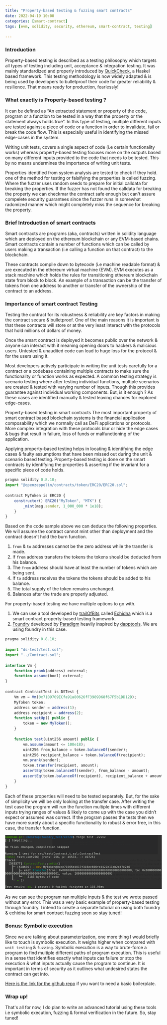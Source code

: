 ```yaml
---
title: "Property-based testing & fuzzing smart contracts"
date: 2022-04-19 10:00
categories: [smart-contract]
tags: [evm, solidity, security, ethereum, smart-contract, testing]

---
```

### Introduction
Property-based testing is described as a testing philosophy which targets all types of testing including unit, acceptance & integration testing. It was mainly standardized and properly introduced by [QuickCheck](https://hackage.haskell.org/package/QuickCheck), a Haskel based framework.
This testing methodology is now widely adapted & is being used by developers to bulletproof their code for greater reliability & resilience. That means ready for production, fearlessly!

### What exactly is Property-based testing ?
It can be defined as “An extracted statement or property of the code, program or a function to be tested in a way that the property or the statement always holds true”. In this type of testing, multiple different inputs are tested against a piece of code or a function in order to invalidate, fail or break the code flow. This is especially useful in identifying the missed edge-cases in the system.

Writing unit tests, covers a single aspect of code (i.e certain functionality works) whereas property-based testing focuses more on the outputs based on many different inputs provided to the code that needs to be tested. This by no means undermines the importance of writing unit tests.

Properties identified from system analysis are tested to check if they hold. one of the method for testing or falsifying the properties is called fuzzing. Where the fuzzer uses random seeds to prepare for initial calldata for breaking the properties. If the fuzzer has not found the calldata for breaking the property we can checkmar the contract safe enough but can't assure compelete security guarantees since the fuzzer runs in somewhat radomized manner which might completely miss the sequence for breaking the property.

### Brief Introduction of smart contracts 
Smart contracts are programs (aka, contracts) written in solidity language which are deployed on the ethereum blockchain or any EVM-based chains. Smart contracts contain a number of functions which can be called by users making a transaction (i.e calling a function on that contract) to the blockchain.

These contracts compile down to bytecode (i.e machine readable format) & are executed in the ethereum virtual machine (EVM). EVM executes as a stack machine which holds the rules for transitioning ethereum blockchain state from block to block. An example of a transaction can be the transfer of tokens from one address to another or transfer of the ownership of the contract to an address. 

### Importance of smart contract Testing
Testing the contract for its robustness & reliability are key factors in making the contract secure & bulletproof. One of the main reasons it is important is that these contracts will store or at the very least interact with the protocols that hold millions of dollars of money.

Once the smart contract is deployed it becomes public over the network & anyone can interact with it meaning opening doors to hackers & malicious users. Untested & unaudited code can lead to huge loss for the protocol & for the users using it. 

Most developers actively participate in writing the unit tests carefully for a contract or a codebase containing multiple contracts to make sure the functionality or function works as expected. A common testing strategy is scenario testing where after testing individual functions, multiple scenarios are created & tested with varying number of inputs. Though this provides guarantee against individual working components. But, is it enough ? As these cases are identified manually & tested leaving chances for explored edge-cases.

Property-based testing in smart contracts
The most important property of smart contract based blockchain systems is the financial application composability which we normally call as DeFi applications or protocols. More complex integration with these protocols blur or hide the edge cases & bugs that result in failure, loss of funds or malfunctioning of the application. 

Applying property-based testing helps in locating & identifying the edge cases & faulty assumptions that have been missed out during the unit & scenario based testing. Property-based testing is done on the smart contracts by identifying the properties & asserting if the invariant for a specific piece of code holds. 

```js
pragma solidity 0.8.10;
import "@openzeppelin/contracts/token/ERC20/ERC20.sol";

contract MyToken is ERC20 {
    constructor() ERC20("MyToken", "MTK") {
        _mint(msg.sender, 1_000_000 * 1e18);
    }
}
```
Based on the code sample above we can deduce the following properties. We will assume the contract cannot mint other than deployment and the contract doesn't hold the burn function.
1. `from` & `to` addresses cannot be the zero address while the transfer is made.
2. If `from` address transfers the tokens the tokens should be deducted from his balance.
3. The `from` address should have at least the number of tokens which are being sent. 
4. If `to` address receives the tokens the tokens should be added to his balance.
5. The total supply of the token remains unchanged.
6. Balances after the trade are properly adjusted.

For property-based testing we have multiple options to go with.
1. We can use a tool developed by [trailOfBits](https://www.trailofbits.com/) called [Echidna](https://github.com/crytic/echidna) which is a smart contract property-based testing framework.
2. [Foundry](https://book.getfoundry.sh/) developed by [Paradigm](https://www.paradigm.xyz/) heavily inspired by [dapptools](https://dapp.tools/). We are using foundry in this case.

```js
pragma solidity 0.8.10;

import "ds-test/test.sol";
import "../Contract.sol";

interface Vm {
    function prank(address) external;
    function assume(bool) external;
}

contract ContractTest is DSTest {
    Vm vm = Vm(0x7109709ECfa91a80626fF3989D68f67F5b1DD12D);
    MyToken token;
    address sender = address(1);
    address recipient = address(2);
    function setUp() public {
        token = new MyToken();
    }

    function test(uint256 amount) public {
        vm.assume(amount <= 100e18);
        uint256 from_balance = token.balanceOf(sender);
        uint256 recipient_balance = token.balanceOf(recipient);
        vm.prank(sender);
        token.transfer(recipient, amount);
        assertEq(token.balanceOf(sender), from_balance - amount);
        assertEq(token.balanceOf(recipient), recipient_balance + amount);
    }
}
```
Each of these properties will need to be tested separately. But, for the sake of simplicity we will be only looking at the transfer case. After writing the test case the program will run the function multiple times with different inputs trying ranges of values & likely to come up with the case you didn’t expect or assumed was correct. If the program passes the tests then we have more surety about a specific functionality to robust & error free, in this case, the transfer function. 

![Fuzz run Screenshot](/assets/images/fuzz.png)

As we can see the program ran multiple inputs & the test we wrote passed without any error. This was a very basic example of property-based testing through foundry. I intend to create a separate tutorial on using both foundry & echidna for smart contract fuzzing soon so stay tuned!

### Bonus: Symbolic execution
Since we are talking about parameterization, one more thing I would briefly like to touch is symbolic execution. It weighs higher when compared with `unit testing` & `fuzzing`. 
Symbolic execution is a way to brute-force a program to find multiple different paths of program execution. This is useful in a sense that identifies exactly what inputs cas failure or stop the execution & what inputs actually cause the program to continue. It is important in terms of security as it outlines what undesired states the contract can get into.

[Here is the link for the github repo](https://github.com/abdulsamijay/foundry-fuzzing-basic-erc20) if you want to need a basic boilerplate.


### Wrap up!
That's all for now, I do plan to write an advanced tutorial using these tools i.e symbolic execution, fuzzing & formal verification in the future. So, stay tuned!